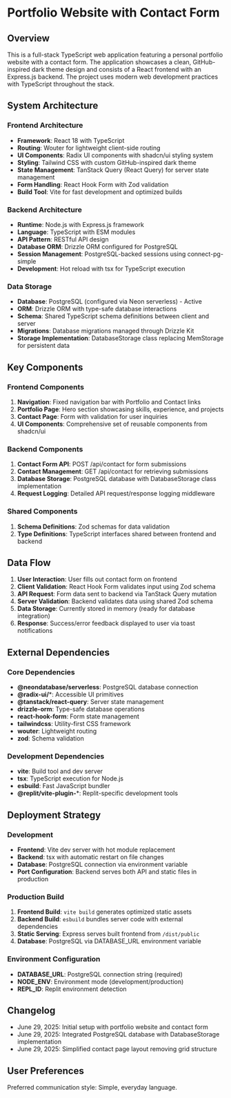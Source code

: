 # Portfolio Website with Contact Form

## Overview

This is a full-stack TypeScript web application featuring a personal portfolio website with a contact form. The application showcases a clean, GitHub-inspired dark theme design and consists of a React frontend with an Express.js backend. The project uses modern web development practices with TypeScript throughout the stack.

## System Architecture

### Frontend Architecture
- **Framework**: React 18 with TypeScript
- **Routing**: Wouter for lightweight client-side routing
- **UI Components**: Radix UI components with shadcn/ui styling system
- **Styling**: Tailwind CSS with custom GitHub-inspired dark theme
- **State Management**: TanStack Query (React Query) for server state management
- **Form Handling**: React Hook Form with Zod validation
- **Build Tool**: Vite for fast development and optimized builds

### Backend Architecture
- **Runtime**: Node.js with Express.js framework
- **Language**: TypeScript with ESM modules
- **API Pattern**: RESTful API design
- **Database ORM**: Drizzle ORM configured for PostgreSQL
- **Session Management**: PostgreSQL-backed sessions using connect-pg-simple
- **Development**: Hot reload with tsx for TypeScript execution

### Data Storage
- **Database**: PostgreSQL (configured via Neon serverless) - Active
- **ORM**: Drizzle ORM with type-safe database interactions
- **Schema**: Shared TypeScript schema definitions between client and server
- **Migrations**: Database migrations managed through Drizzle Kit
- **Storage Implementation**: DatabaseStorage class replacing MemStorage for persistent data

## Key Components

### Frontend Components
1. **Navigation**: Fixed navigation bar with Portfolio and Contact links
2. **Portfolio Page**: Hero section showcasing skills, experience, and projects
3. **Contact Page**: Form with validation for user inquiries
4. **UI Components**: Comprehensive set of reusable components from shadcn/ui

### Backend Components
1. **Contact Form API**: POST /api/contact for form submissions
2. **Contact Management**: GET /api/contact for retrieving submissions
3. **Database Storage**: PostgreSQL database with DatabaseStorage class implementation
4. **Request Logging**: Detailed API request/response logging middleware

### Shared Components
1. **Schema Definitions**: Zod schemas for data validation
2. **Type Definitions**: TypeScript interfaces shared between frontend and backend

## Data Flow

1. **User Interaction**: User fills out contact form on frontend
2. **Client Validation**: React Hook Form validates input using Zod schema
3. **API Request**: Form data sent to backend via TanStack Query mutation
4. **Server Validation**: Backend validates data using shared Zod schema
5. **Data Storage**: Currently stored in memory (ready for database integration)
6. **Response**: Success/error feedback displayed to user via toast notifications

## External Dependencies

### Core Dependencies
- **@neondatabase/serverless**: PostgreSQL database connection
- **@radix-ui/***: Accessible UI primitives
- **@tanstack/react-query**: Server state management
- **drizzle-orm**: Type-safe database operations
- **react-hook-form**: Form state management
- **tailwindcss**: Utility-first CSS framework
- **wouter**: Lightweight routing
- **zod**: Schema validation

### Development Dependencies
- **vite**: Build tool and dev server
- **tsx**: TypeScript execution for Node.js
- **esbuild**: Fast JavaScript bundler
- **@replit/vite-plugin-***: Replit-specific development tools

## Deployment Strategy

### Development
- **Frontend**: Vite dev server with hot module replacement
- **Backend**: tsx with automatic restart on file changes
- **Database**: PostgreSQL connection via environment variable
- **Port Configuration**: Backend serves both API and static files in production

### Production Build
1. **Frontend Build**: `vite build` generates optimized static assets
2. **Backend Build**: `esbuild` bundles server code with external dependencies
3. **Static Serving**: Express serves built frontend from `/dist/public`
4. **Database**: PostgreSQL via DATABASE_URL environment variable

### Environment Configuration
- **DATABASE_URL**: PostgreSQL connection string (required)
- **NODE_ENV**: Environment mode (development/production)
- **REPL_ID**: Replit environment detection

## Changelog
- June 29, 2025: Initial setup with portfolio website and contact form
- June 29, 2025: Integrated PostgreSQL database with DatabaseStorage implementation
- June 29, 2025: Simplified contact page layout removing grid structure

## User Preferences

Preferred communication style: Simple, everyday language.